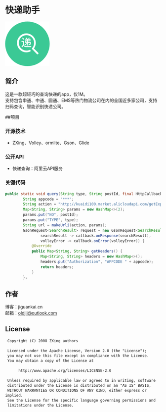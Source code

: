 # 快递助手
![](https://raw.githubusercontent.com/OldJii/ExpressAssistant/master/app/src/main/res/drawable-xxhdpi/ic_launcher.png)

## 简介
这是一款超轻巧的查询快递的app，仅1M。<br>
支持包含申通、中通、圆通、EMS等热门物流公司在内的全国近多家公司，支持扫码查询，智能识别快递公司。<br>

##项目
### 开源技术
- ZXing、Volley、ormlite、Gson、Glide

### 公开API
- 快递查询：阿里云API服务

### 关键代码
```java
public static void query(String type, String postId, final HttpCallback<SearchResult> callback) {
        String appcode = "***";
        String action = "http://kuaidi100.market.alicloudapi.com/getExpress";
        Map<String, String> params = new HashMap<>(2);
        params.put("NO", postId);
        params.put("TYPE", type);
        String url = makeUrli(action, params);
        GsonRequest<SearchResult> request = new GsonRequest<SearchResult>(url, SearchResult.class,
                searchResult -> callback.onResponse(searchResult),
                volleyError -> callback.onError(volleyError)) {
            @Override
            public Map<String, String> getHeaders() {
                Map<String, String> headers = new HashMap<>();
                headers.put("Authorization", "APPCODE " + appcode);
                return headers;
            }
        };
```

## 作者
博客：jiguankai.cn<br>
邮箱：oldjii@outlook.com

## License

     Copyright (C) 2008 ZXing authors
    
     Licensed under the Apache License, Version 2.0 (the "License");
     you may not use this file except in compliance with the License.
     You may obtain a copy of the License at
    
          http://www.apache.org/licenses/LICENSE-2.0
    
     Unless required by applicable law or agreed to in writing, software
     distributed under the License is distributed on an "AS IS" BASIS,
     WITHOUT WARRANTIES OR CONDITIONS OF ANY KIND, either express or implied.
     See the License for the specific language governing permissions and
     limitations under the License.
